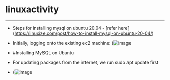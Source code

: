 # linuxactivity
---------------
- Steps for installing mysql on ubuntu 20.04 - [refer here] (https://linuxize.com/post/how-to-install-mysql-on-ubuntu-20-04/)
 
 - Initially, logging onto the existing ec2 machine:
(![image](https://user-images.githubusercontent.com/103210706/162410038-3f645c92-3765-4d21-b19f-e8db6b8e7c2c.png)

- #Installing MySQL on Ubuntu 

- For updating packages from the internet, we run sudo apt update first
-  (![image](https://user-images.githubusercontent.com/103210706/162411410-3d00ba6b-78d4-4df9-8c25-bef9e2c4ece7.png)

